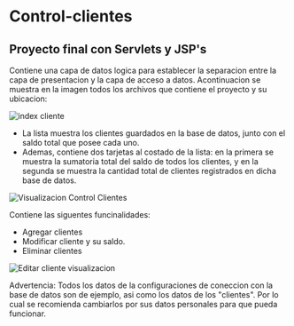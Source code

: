 # Control-clientes
## Proyecto final con Servlets y JSP's
Contiene una capa de datos logica para establecer la separacion entre la capa de presentacion y la capa de acceso a datos.
Acontinuacion se muestra en la imagen todos los archivos que contiene el proyecto y su ubicacion: 

![index cliente](https://user-images.githubusercontent.com/58377353/72192952-4a48c880-33e6-11ea-8905-83b9ed4a90a7.png)

- La lista muestra los clientes guardados en la base de datos, junto con el saldo total que posee cada uno.
- Ademas, contiene dos tarjetas al costado de la lista: en la primera se muestra la sumatoria total del saldo de todos los clientes, y en la segunda se muestra la cantidad total de clientes registrados en dicha base de datos.

![Visualizacion Control Clientes](https://user-images.githubusercontent.com/58377353/72192999-6d737800-33e6-11ea-8958-439e035746f6.png)

Contiene las siguentes funcinalidades: 

- Agregar clientes
- Modificar cliente y su saldo.
- Eliminar clientes

![Editar cliente visualizacion](https://user-images.githubusercontent.com/58377353/72193014-7e23ee00-33e6-11ea-97bd-a5072932945e.png)

Advertencia: Todos los datos de la configuraciones de coneccion con la base de datos son de ejemplo, asi como los datos de los "clientes". Por lo cual se recomienda cambiarlos por sus datos personales para que pueda funcionar.

